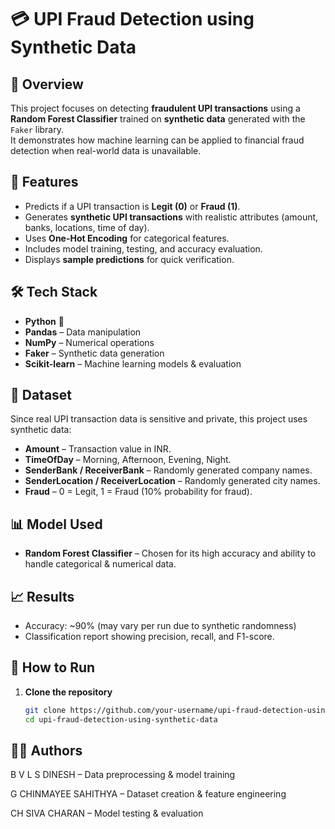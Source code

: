 # 💳 UPI Fraud Detection using Synthetic Data

## 📌 Overview
This project focuses on detecting **fraudulent UPI transactions** using a **Random Forest Classifier** trained on **synthetic data** generated with the `Faker` library.  
It demonstrates how machine learning can be applied to financial fraud detection when real-world data is unavailable.

## 🚀 Features
- Predicts if a UPI transaction is **Legit (0)** or **Fraud (1)**.
- Generates **synthetic UPI transactions** with realistic attributes (amount, banks, locations, time of day).
- Uses **One-Hot Encoding** for categorical features.
- Includes model training, testing, and accuracy evaluation.
- Displays **sample predictions** for quick verification.

## 🛠 Tech Stack
- **Python** 🐍
- **Pandas** – Data manipulation
- **NumPy** – Numerical operations
- **Faker** – Synthetic data generation
- **Scikit-learn** – Machine learning models & evaluation

## 📂 Dataset
Since real UPI transaction data is sensitive and private, this project uses synthetic data:
- **Amount** – Transaction value in INR.
- **TimeOfDay** – Morning, Afternoon, Evening, Night.
- **SenderBank / ReceiverBank** – Randomly generated company names.
- **SenderLocation / ReceiverLocation** – Randomly generated city names.
- **Fraud** – 0 = Legit, 1 = Fraud (10% probability for fraud).

## 📊 Model Used
- **Random Forest Classifier** – Chosen for its high accuracy and ability to handle categorical & numerical data.

## 📈 Results
- Accuracy: ~90% (may vary per run due to synthetic randomness)
- Classification report showing precision, recall, and F1-score.

## 📌 How to Run
1. **Clone the repository**
   ```bash
   git clone https://github.com/your-username/upi-fraud-detection-using-synthetic-data.git
   cd upi-fraud-detection-using-synthetic-data

## 👨‍💻 Authors
B V L S DINESH – Data preprocessing & model training

G CHINMAYEE SAHITHYA – Dataset creation & feature engineering

CH SIVA CHARAN – Model testing & evaluation
   
